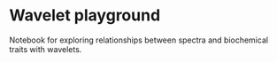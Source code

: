 # Wavelet playground

Notebook for exploring relationships between spectra and biochemical traits with wavelets.
